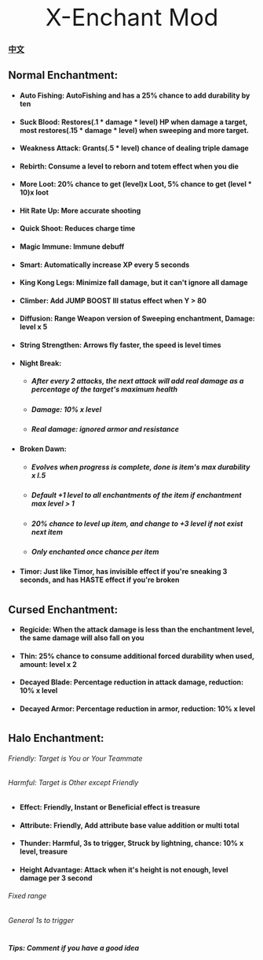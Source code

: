 <div style="text-align: center; font-size: xxx-large"> X-Enchant Mod </div>

### [中文](README.md)

## Normal Enchantment:

- #### Auto Fishing: AutoFishing and has a 25% chance to add durability by ten
- #### Suck Blood: Restores(.1 * damage * level) HP when damage a target, most restores(.15 * damage * level) when sweeping and more target.
- #### Weakness Attack: Grants(.5 * level) chance of dealing triple damage
- #### Rebirth: Consume a level to reborn and totem effect when you die
- #### More Loot: 20% chance to get (level)x Loot, 5% chance to get (level * 10)x loot
- #### Hit Rate Up: More accurate shooting
- #### Quick Shoot: Reduces charge time
- #### Magic Immune: Immune debuff
- #### Smart: Automatically increase XP every 5 seconds
- #### King Kong Legs: Minimize fall damage, but it can't ignore all damage
- #### Climber: Add JUMP BOOST III status effect when Y > 80
- #### Diffusion: Range Weapon version of Sweeping enchantment, Damage: level x 5
- #### String Strengthen: Arrows fly faster, the speed is level times
- #### Night Break:
    - ##### After every 2 attacks, the next attack will add real damage as a percentage of the target's maximum health
    - ##### Damage: 10% x level
    - ##### Real damage: ignored armor and resistance
- #### Broken Dawn:
    - ##### Evolves when progress is complete, done is item's max durability x l.5
    - ##### Default +1 level to all enchantments of the item if enchantment max level > 1
    - ##### 20% chance to level up item, and change to +3 level if not exist next item
    - ##### Only enchanted once chance per item
- #### Timor: Just like Timor, has invisible effect if you're sneaking 3 seconds, and has HASTE effect if you're broken

#

## Cursed Enchantment:

- #### Regicide: When the attack damage is less than the enchantment level, the same damage will also fall on you
- #### Thin: 25% chance to consume additional forced durability when used, amount: level x 2
- #### Decayed Blade: Percentage reduction in attack damage, reduction: 10% x level
- #### Decayed Armor: Percentage reduction in armor, reduction: 10% x level

#

## Halo Enchantment:

###### Friendly: Target is You or Your Teammate

###### Harmful: Target is Other except Friendly

- #### Effect: Friendly, Instant or Beneficial effect is treasure
- #### Attribute: Friendly, Add attribute base value addition or multi total
- #### Thunder: Harmful, 3s to trigger, Struck by lightning, chance: 10% x level, treasure
- #### Height Advantage: Attack when it's height is not enough, level damage per 3 second

###### Fixed range

###### General 1s to trigger

#

##### Tips: Comment if you have a good idea
